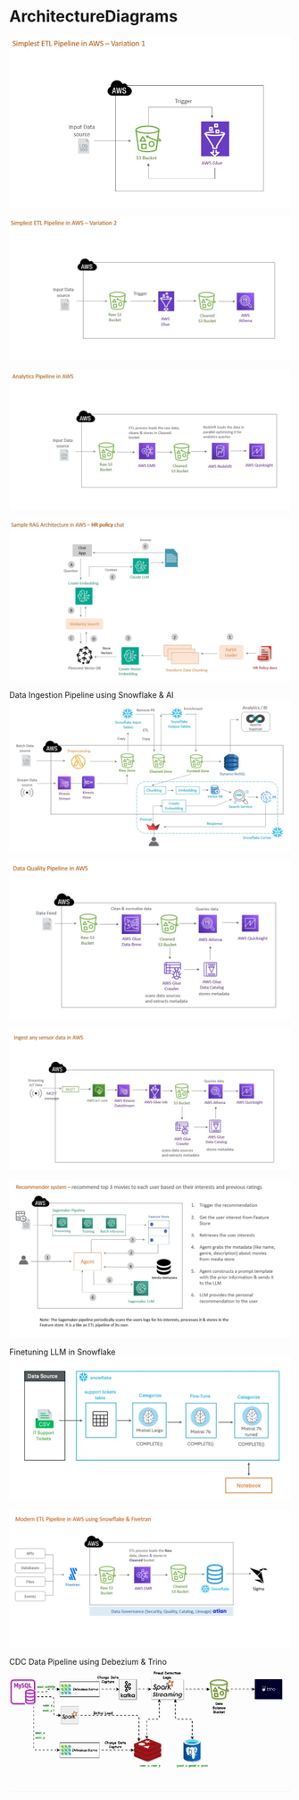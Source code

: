 # ArchitectureDiagrams


![Alt text](AWS_ETLPipeline_variation1.jpeg)

![Alt text](AWS_ETLPipeline_variation2.jpeg)

![Alt text](AnalyticsPipeline.jpeg)

![Alt text](RAG_in_AWS.jpeg)

Data Ingestion Pipeline using Snowflake & AI
![Alt text](DataIngestionPipeline_SnowflakeAndAI.jpeg)

![Alt text](DataQualityPipeline.jpeg)

![Alt text](IngestStreamingData.jpeg)

![Alt text](MovieRecommendationSystem.jpeg)

Finetuning LLM in Snowflake
![Alt text](FinetuningLLM_Snowflake.png)

![Alt text](AnalyticsPipelineAWS_Fivetran_Snowflake.png)

CDC Data Pipeline using Debezium & Trino
![Alt text](CDC_Pipeline_Debezium_Trino.gif)

